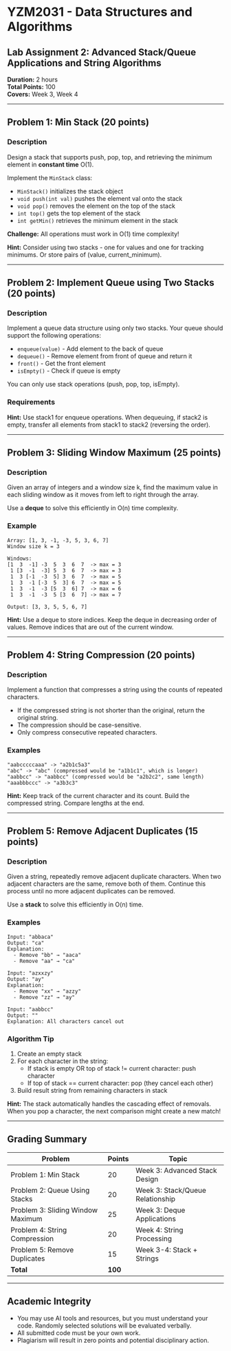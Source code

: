 # YZM2031 - Data Structures and Algorithms

## Lab Assignment 2: Advanced Stack/Queue Applications and String Algorithms

**Duration:** 2 hours  
**Total Points:** 100  
**Covers:** Week 3, Week 4  

---

## Problem 1: Min Stack (20 points)

### Description

Design a stack that supports push, pop, top, and retrieving the minimum element in **constant time** O(1).

Implement the `MinStack` class:
- `MinStack()` initializes the stack object
- `void push(int val)` pushes the element val onto the stack
- `void pop()` removes the element on the top of the stack
- `int top()` gets the top element of the stack
- `int getMin()` retrieves the minimum element in the stack

**Challenge:** All operations must work in O(1) time complexity!

**Hint:** Consider using two stacks - one for values and one for tracking minimums. Or store pairs of (value, current_minimum).

---

## Problem 2: Implement Queue using Two Stacks (20 points)

### Description

Implement a queue data structure using only two stacks. Your queue should support the following operations:
- `enqueue(value)` - Add element to the back of queue
- `dequeue()` - Remove element from front of queue and return it
- `front()` - Get the front element
- `isEmpty()` - Check if queue is empty

You can only use stack operations (push, pop, top, isEmpty).

### Requirements

**Hint:** Use stack1 for enqueue operations. When dequeuing, if stack2 is empty, transfer all elements from stack1 to stack2 (reversing the order).

---

## Problem 3: Sliding Window Maximum (25 points)

### Description

Given an array of integers and a window size k, find the maximum value in each sliding window as it moves from left to right through the array.

Use a **deque** to solve this efficiently in O(n) time complexity.

### Example

```
Array: [1, 3, -1, -3, 5, 3, 6, 7]
Window size k = 3

Windows:
[1  3  -1] -3  5  3  6  7  -> max = 3
 1 [3  -1  -3] 5  3  6  7  -> max = 3
 1  3 [-1  -3  5] 3  6  7  -> max = 5
 1  3  -1 [-3  5  3] 6  7  -> max = 5
 1  3  -1  -3 [5  3  6] 7  -> max = 6
 1  3  -1  -3  5 [3  6  7] -> max = 7

Output: [3, 3, 5, 5, 6, 7]
```

**Hint:** Use a deque to store indices. Keep the deque in decreasing order of values. Remove indices that are out of the current window.

---

## Problem 4: String Compression (20 points)

### Description

Implement a function that compresses a string using the counts of repeated characters. 

- If the compressed string is not shorter than the original, return the original string.
- The compression should be case-sensitive.
- Only compress consecutive repeated characters.

### Examples

```
"aabcccccaaa" -> "a2b1c5a3"
"abc" -> "abc" (compressed would be "a1b1c1", which is longer)
"aabbcc" -> "aabbcc" (compressed would be "a2b2c2", same length)
"aaabbbccc" -> "a3b3c3"
```

**Hint:** Keep track of the current character and its count. Build the compressed string. Compare lengths at the end.

---

## Problem 5: Remove Adjacent Duplicates (15 points)

### Description

Given a string, repeatedly remove adjacent duplicate characters. When two adjacent characters are the same, remove both of them. Continue this process until no more adjacent duplicates can be removed.

Use a **stack** to solve this efficiently in O(n) time.

### Examples

```
Input: "abbaca"
Output: "ca"
Explanation: 
  - Remove "bb" → "aaca"
  - Remove "aa" → "ca"

Input: "azxxzy"  
Output: "ay"
Explanation:
  - Remove "xx" → "azzy"
  - Remove "zz" → "ay"

Input: "aabbcc"
Output: ""
Explanation: All characters cancel out
```

### Algorithm Tip

1. Create an empty stack
2. For each character in the string:
   - If stack is empty OR top of stack != current character: push character
   - If top of stack == current character: pop (they cancel each other)
3. Build result string from remaining characters in stack

**Hint:** The stack automatically handles the cascading effect of removals. When you pop a character, the next comparison might create a new match!

---

## Grading Summary

| Problem | Points | Topic |
|---------|--------|-------|
| Problem 1: Min Stack | 20 | Week 3: Advanced Stack Design |
| Problem 2: Queue Using Stacks | 20 | Week 3: Stack/Queue Relationship |
| Problem 3: Sliding Window Maximum | 25 | Week 3: Deque Applications |
| Problem 4: String Compression | 20 | Week 4: String Processing |
| Problem 5: Remove Duplicates | 15 | Week 3-4: Stack + Strings |
| **Total** | **100** | |

---

## Academic Integrity

- You may use AI tools and resources, but you must understand your code. Randomly selected solutions will be evaluated verbally.
- All submitted code must be your own work.
- Plagiarism will result in zero points and potential disciplinary action.